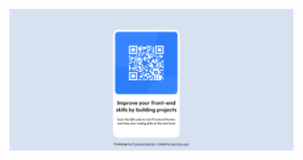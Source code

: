 ![Settings Window](https://github.com/Sahil-Sayyad/QR-code-component/blob/79eb1e80ef406ef0788c7284e70261983a920006/Screenshot%20QR%20code%20component.png)

